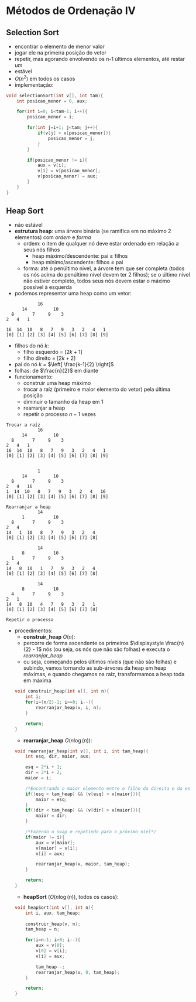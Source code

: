 # Métodos de Ordenação IV
## Selection Sort
- encontrar o elemento de menor valor <br>
- jogar ele na primeira posição do vetor <br>
- repetir, mas agorando envolvendo os n-1 últimos elementos, até restar um <br>
- estável <br>
- $O(n^2)$ em todos os casos <br>
- implementação: <br>
```c
void selectionSort(int v[], int tam){
    int posicao_menor = 0, aux;

    for(int i=0; i<tam-1; i++){
        posicao_menor = i;

        for(int j=i+1; j<tam; j++){
            if(v[j] < v[posicao_menor]){
                posicao_menor = j;
            }
        }

        if(posicao_menor != i){
            aux = v[i];
            v[i] = v[posicao_menor];
            v[posicao_menor] = aux;
        }
    }
}
```

## Heap Sort
- não estável
- **estrutura heap**: uma árvore binária (se ramifica em no máximo 2 elementos) com *ordem* e *forma*
    - ordem: o item de qualquer nó deve estar ordenado em relação a seus nós filhos
        - heap máximo/descendente: pai $\geq$ filhos 
        - heap mínimo/ascendente: filhos $\leq$ pai
    - forma: até o penúltimo nível, a árvore tem que ser completa (todos os nós acima do penúltimo nível devem ter 2 filhos); se o último nível não estiver completo, todos seus nós devem estar o máximo possível à esquerda
- podemos representar uma heap como um vetor:
```
            16
      14          10
  8       7     9    3
2   4   1

16  14  10   8   7   9   3   2   4   1
[0] [1] [2] [3] [4] [5] [6] [7] [8] [9]
```
- filhos do nó $k$:
    - filho esquerdo = $[2k+1]$
    - filho direito = $[2k+2]$
- pai do nó $k$ = $\left[ \frac{k-1}{2} \right]$
- folhas: de $\frac{n}{2}$ em diante
- funcionamento:
    - construir uma heap máximo
    - trocar a raíz (primeiro e maior elemento do vetor) pela última posição
    - diminuir o tamanho da heap em 1
    - rearranjar a heap
    - repetir o processo $n-1$ vezes
```
Trocar a raíz
            16
      14          10
  8       7     9    3
2   4   1
16  14  10   8   7   9   3   2   4   1
[0] [1] [2] [3] [4] [5] [6] [7] [8] [9]


            1
      14          10
  8       7     9    3
2   4   16
1  14  10   8   7   9   3   2   4   16
[0] [1] [2] [3] [4] [5] [6] [7] [8] [9]

Rearranjar a heap
            14
      1           10
  8       7     9    3
2   4
14   1  10   8   7   9   3   2   4
[0] [1] [2] [3] [4] [5] [6] [7] [8]

            14
      8           10
  1       7     9    3
2   4
14   8  10   1   7   9   3   2   4
[0] [1] [2] [3] [4] [5] [6] [7] [8]

            14
      8           10
  4       7     9    3
2   1
14   8  10   4   7   9   3   2   1
[0] [1] [2] [3] [4] [5] [6] [7] [8]

Repetir o processo
```
- procedimentos:
    - **construir_heap** $O(n)$:
    - percorre de forma ascendente os primeiros $\displaystyle \frac{n}{2} - 1$ nós (ou seja, os nós que não são folhas) e executa o *rearranjar_heap*
    - ou seja, começando pelos últimos níveis (que não são folhas) e subindo, vamos tornando as sub-árvores da heap em heap máximas, e quando chegamos na raíz, transformamos a heap toda em máxima
    ```c
    void construir_heap(int v[], int n){
        int i;
        for(i=(n/2)-1; i>=0; i--){
            rearranjar_heap(v, i, n);
        }

        return;
    }
    ```
    - **rearranjar_heap** $O(n \log(n))$:
    ```c
    void rearranjar_heap(int v[], int i, int tam_heap){
        int esq, dir, maior, aux;

        esq = 2*i + 1;
        dir = 2*i + 2;
        maior = i;

        /*Encontrando o maior elemento entre o filho da direita e da esquerda*/
        if((esq < tam_heap) && (v[esq] > v[maior])){
            maior = esq;
        }
        if((dir < tam_heap) && (v[dir] > v[maior])){
            maior = dir;
        }

        /*Fazendo o swap e repetindo para o próximo níel*/
        if(maior != i){
            aux = v[maior];
            v[maior] = v[i];
            v[i] = aux;

            rearranjar_heap(v, maior, tam_heap);
        }

        return;
    }
    ```
    - **heapSort** ($O(n \log(n))$, todos os casos):
    ```c
    void heapSort(int v[], int n){
        int i, aux, tam_heap;
        
        construir_heap(v, n);
        tam_heap = n;

        for(i=n-1; i>0; i--){
            aux = v[0];
            v[0] = v[i];
            v[i] = aux;

            tam_heap--;
            rearranjar_heap(v, 0, tam_heap);
        }

        return;
    }
    ```